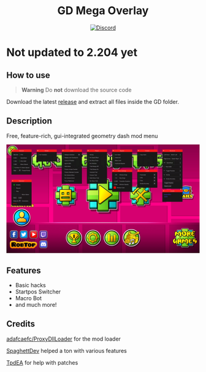 <div align="center">
  
# GD Mega Overlay
[![Discord](https://img.shields.io/badge/Discord-white?style=flat&logo=discord)](https://discord.gg/nbDjEg7SSU)
</div>

# Not updated to 2.204 yet

## How to use

> **Warning**
> Do __not__ download the source code

Download the latest [release](https://github.com/maxnut/GDMegaOverlay/releases/latest) and extract all files inside the GD folder.

## Description

Free, feature-rich, gui-integrated geometry dash mod menu

![Menu screen](/img/screen.jpg)

## Features

* Basic hacks
* Startpos Switcher
* Macro Bot
* and much more!

## Credits

[adafcaefc/ProxyDllLoader](https://github.com/adafcaefc/ProxyDllLoader) for the mod loader

[SpaghettDev](https://github.com/SpaghettDev) helped a ton with various features

[TpdEA](https://github.com/TpdeaX) for help with patches
